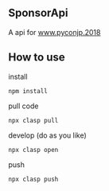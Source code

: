## SponsorApi
A api for www.pyconjp.2018

## How to use

install 

```
npm install
```

pull code

```
npx clasp pull
```

develop (do as you like)

```
npx clasp open 
```

push 

```
npx clasp push
```